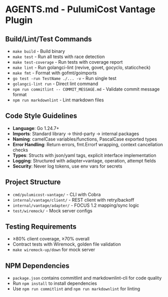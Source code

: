 # AGENTS.md - PulumiCost Vantage Plugin

## Build/Lint/Test Commands

- `make build` - Build binary
- `make test` - Run all tests with race detection
- `make test-coverage` - Run tests with coverage report
- `make lint` - Run golangci-lint (revive, govet, gocyclo, staticcheck)
- `make fmt` - Format with gofmt/goimports
- `go test -run TestName ./... -v` - Run single test
- `golangci-lint run` - Direct lint command
- `npm run commitlint -- COMMIT_MESSAGE.md` - Validate commit message format
- `npm run markdownlint` - Lint markdown files

## Code Style Guidelines

- **Language**: Go 1.24.7+
- **Imports**: Standard library → third-party → internal packages
- **Naming**: camelCase variables/functions, PascalCase exported types
- **Error Handling**: Return errors, fmt.Errorf wrapping, context cancellation checks
- **Types**: Structs with json/yaml tags, explicit interface implementation
- **Logging**: Structured with adapter=vantage, operation, attempt fields
- **Security**: Never log tokens, use env vars for secrets

## Project Structure

- `cmd/pulumicost-vantage/` - CLI with Cobra
- `internal/vantage/client/` - REST client with retry/backoff
- `internal/vantage/adapter/` - FOCUS 1.2 mapping/sync logic
- `test/wiremock/` - Mock server configs

## Testing Requirements

- ≥80% client coverage, ≥70% overall
- Contract tests with Wiremock, golden file validation
- `make wiremock-up/down` for mock server

## NPM Dependencies

- `package.json` contains commitlint and markdownlint-cli for code quality
- Run `npm install` to install dependencies
- Use `npm run commitlint` and `npm run markdownlint` for linting
